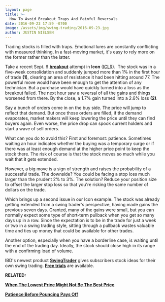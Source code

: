 ```yaml
---
layout: page
title: >-
  How To Avoid Breakout Traps And Painful Reversals
date: 2016-09-23 17:59 -0700
image: /assets/img/swing-trading/2016-09-23.jpg
author: JUSTIN NIELSEN
---
```






Trading stocks is filled with traps. Emotional lures are constantly conflicting with measured thinking. In a fast-moving market, it's easy to rely more on the former rather than the latter.


Take a recent Sept. 6 [**breakout**](http://education.investors.com/lesson.aspx?id=736311&sourceid=735787) attempt in **Icon** ([ICLR](https://research.investors.com/quote.aspx?symbol=ICLR)).  The stock was in a five-week consolidation and suddenly jumped more than 1% in the first hour of trade **(1)**, clearing an area of resistance it had been hitting around 77. The powerful move would have been enough to get the attention of any technician. But a purchase would have quickly turned into a loss as the breakout failed. The next hour saw a reversal of all the gains and things worsened from there. By the close, a 1.7% gain turned into a 2.6% loss **(2)**.


Say a bunch of orders come in on the buy side. The price will jump to reflect that demand. But once those orders are filled, if the demand evaporates, market makers will keep lowering the price until they can find buyers again. Even worse, the price drop can spook current holders and start a wave of sell orders.


What can you do to avoid this? First and foremost: patience. Sometimes waiting an hour indicates whether the buying was a temporary surge or if there was at least enough demand at the higher price point to keep the stock there. The risk of course is that the stock moves so much while you wait that it gets extended.


However, a big move is a sign of strength and raises the probability of a successful trade. The downside? You could be facing a stop loss much larger than the prudent 2% to 3%. The solution? Reduce your position size to offset the larger stop loss so that you're risking the same number of dollars on the trade.


Which brings up a second issue in our Icon example. The stock was already getting extended from a swing trader's perspective, having made gains the previous seven days. Granted, many of the gains were small, but you can normally expect some type of short-term pullback when you get so many days up in a row. Since the expectation is to be in the trade for just a week or two in a swing trading style, sitting through a pullback wastes valuable time and ties up money that could be available for other trades.


Another option, especially when you have a borderline case, is waiting until the end of the trading day. Ideally, the stock should close high in its range with a confirming load of volume.


IBD's newest product [**SwingTrader**](http://shop.investors.com/offer/splashresponsive.aspx?id=SwingTrader&src=A011LPH) gives subscribers stock ideas for their own swing trading. [**Free trials**](http://shop.investors.com/offer/splashresponsive.aspx?id=SwingTrader&src=A011LPH) are available.


**RELATED:**


**[When The Lowest Price Might Not Be The Best Price](https://www.investors.com/research/swing-trading/when-the-lowest-price-might-not-be-the-best-price/)**


**[Patience Before Pouncing Pays Off](https://www.investors.com/research/swing-trading/patience-before-pouncing-pays-off/)**


 





